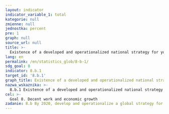 ```yaml
---
layout: indicator
indicator_variable_1: total
kategorie: null
zmienne: null
jednostka: percent
pre: 1
graph: null
source_url: null
title: >-
  Existence of a developed and operationalized national strategy for youth employment, as a distinct strategy or as part of a national employment strategy
lang: en
permalink: /en/statistics_glob/8-b-1/
sdg_goal: 8
indicator: 8.b.1
target_id: '8.b.1'
graph_title: Existence of a developed and operationalized national strategy for youth employment, as a distinct strategy or as part of a national employment strategy
nazwa_wskaznika: >-
  8.b.1 Existence of a developed and operationalized national strategy for youth employment, as a distinct strategy or as part of a national employment strategy
cel: >-
  Goal 8. Decent work and economic growth
zadanie: 8.b By 2020, develop and operationalize a global strategy for youth employment and implement the Global Jobs Pact of the International Labour Organization
---
```

